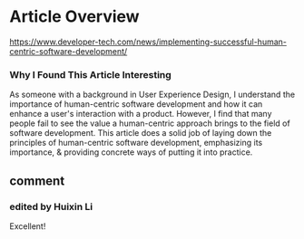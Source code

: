 # Article Overview
https://www.developer-tech.com/news/implementing-successful-human-centric-software-development/

### Why I Found This Article Interesting

As someone with a background in User Experience Design, I understand the importance of human-centric software development and how it can enhance a user's interaction with a product. However, I find that many people fail to see the value a human-centric approach brings to the field of software development. This article does a solid job of laying down the principles of human-centric software development, emphasizing its importance, & providing concrete ways of putting it into practice.

## comment
### edited by Huixin Li
Excellent!